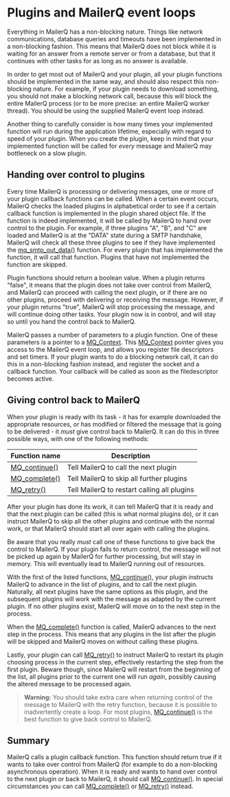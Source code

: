 # Plugins and MailerQ event loops

Everything in MailerQ has a non-blocking nature. Things like network 
communications, database queries and timeouts have been implemented in a 
non-blocking fashion. This means that MailerQ does not block while it is waiting 
for an answer from a remote server or from a database, but that it continues 
with other tasks for as long as no answer is available.

In order to get most out of MailerQ and your plugin, all your plugin functions 
should be implemented in the same way, and should also respect this non-blocking 
nature. For example, if your plugin needs to download something, you should not 
make a blocking network call, because this will block the entire MailerQ process 
(or to be more precise: an entire MailerQ worker thread). You should be using 
the supplied MailerQ event loop instead.

Another thing to carefully consider is how many times your implemented function 
will run during the application lifetime, especially with regard to speed of 
your plugin. When you create the plugin, keep in mind that your 
implemented function will be called for _every_ message and MailerQ may bottleneck 
on a slow plugin.

## Handing over control to plugins

Every time MailerQ is processing or delivering messages, one or more of your 
plugin callback functions can be called. When a certain event occurs, MailerQ 
checks the loaded plugins in alphabetical order to see if a certain 
callback function is implemented in the plugin shared object file. If the function is 
indeed implemented, it will be called by MailerQ to hand over control to the plugin. 
For example, if three plugins "A", "B", and "C" are loaded and MailerQ is at the 
"DATA" state during a SMTP handshake, MailerQ will check all these three plugins 
to see if they have implemented the [mq_smtp_out_data()](mq_smtp_out_data) 
function. For every plugin that has implemented the function, it will call that 
function. Plugins that have not implemented the function are skipped.

Plugin functions should return a boolean value. When a plugin returns "false", 
it means that the plugin does not take over 
control from MailerQ, and MailerQ can proceed with calling the next plugin, or 
if there are no other plugins, proceed with delivering or receiving the message. 
However, if your plugin returns "true", MailerQ will stop processing the message, and will 
continue doing other tasks. Your plugin now is in control, and will stay so 
until you hand the control back to MailerQ.

MailerQ passes a number of parameters to a plugin function. One of these 
parameters is a pointer to a [MQ_Context](mq_context). 
This [MQ_Context](mq_context) pointer gives you access to 
the MailerQ event loop, and allows you register file descriptors and set timers. 
If your plugin wants to do a blocking network call, it can do this in a 
non-blocking fashion instead, and register the socket and a callback function. 
Your callback will be called as soon as the filedescriptor becomes active.

## Giving control back to MailerQ

When your plugin is ready with its task - it has for example downloaded the 
appropriate resources, or has modified or filtered the message that is going to be 
delivered - it _must_ give control back to MailerQ. It can do this in three 
possible ways, with one of the following methods:

| Function name                                       | Description                                 |
|-----------------------------------------------------|---------------------------------------------|
| [MQ_continue()](mq_continue) | Tell MailerQ to call the next plugin        |
| [MQ_complete()](mq_complete) | Tell MailerQ to skip all further plugins    |
| [MQ_retry()](mq_retry)       | Tell MailerQ to restart calling all plugins |

After your plugin has done its work, it can tell MailerQ that it is ready and 
that the next plugin can be called (this is what normal plugins do), or it can 
instruct MailerQ to skip all the other plugins and continue with the normal 
work, or that MailerQ should start all over again with calling the plugins.

Be aware that you really _must_ call one of these functions to give back the 
control to MailerQ. If your plugin fails to return control, the message will not 
be picked up again by MailerQ for further processing, but will stay in memory. 
This will eventually lead to MailerQ running out of resources.

With the first of the listed functions, [MQ_continue()](mq_continue), 
your plugin instructs MailerQ to advance in the list of plugins, and to call the 
next plugin. Naturally, all next plugins have the same options as this plugin, 
and the subsequent plugins will work with the message as adapted by the current 
plugin. If no other plugins exist, MailerQ will move on to the next step in the 
process.

When the [MQ_complete()](mq_complete) function is called, 
MailerQ advances to the next step in the process. This means that any plugins in 
the list after the plugin will be skipped and MailerQ moves on without calling 
these plugins.

Lastly, your plugin can call [MQ_retry()](mq_retry) to 
instruct MailerQ to restart its plugin choosing process in the current step,
effectively restarting the step from the first plugin. Beware though, since
MailerQ will restart from the beginning of the list, all plugins prior to the
current one will run _again_, possibly causing the altered message to be
processed again.

> **Warning:** You should take extra care when returning control of the message
> to MailerQ with the retry function, because it is possible to inadvertently
> create a loop. For most plugins,
> [MQ_continue()](mq_continue) is the best function to
> give back control to MailerQ.


## Summary

MailerQ calls a plugin callback function. This function should return true if
it wants to take over control from MailerQ (for example to do a non-blocking
asynchronous operation). When it is ready and wants to hand over control to
the next plugin or back to MailerQ, it should call [MQ_continue()](mq_continue).
In special circumstances you can call [MQ_complete()](mq_complete) or
[MQ_retry()](mq_retry) instead.

